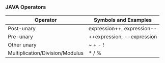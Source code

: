 ### JAVA Operators

| Operator | Symbols and Examples |
| --- | --- |
| Post-unary  | expression++, expression-- |
| Pre-unary | ++expression, --expression |
| Other unary | ~  +  -  ! |
| Multiplication/Division/Modulus |  *  /  % |
